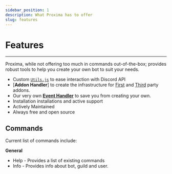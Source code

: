 ```yaml
---
sidebar_position: 1
description: What Proxima has to offer
slug: features
---
```


# Features

---

Proxima, while not offering too much in commands out-of-the-box; provides robust tools to help you create your own bot to suit your needs.

- Custom [`Utils.js`](/) to ease interaction with Discord API
- [**Addon Handler**] to create the infrastructure for [First](/docs/Developers/Addons/first-party) and [Third](/docs/Developers/Addons/third-party) party addons.
- Our very own [**Event Handler**](https://github.com/NeuShore/Proxima/blob/dev/Modules/Handlers/EventHandler.js) to save you from creating your own.
- Installation installations and active support
- Actively Maintained
- Always free and open source

## Commands

Current list of commands include:

**General**

- Help - Provides a list of existing commands
- Info - Provides info about bot, guild and user.
